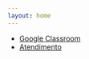 ```yaml
---
layout: home
---
```



- [Google Classroom](https://classroom.google.com/c/NTg5MjUzODc0NTkx?cjc=gusskdk)
- [Atendimento](https://danielsaad.com/contato)
